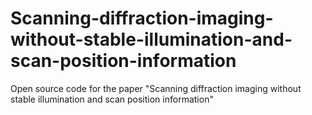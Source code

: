 # Scanning-diffraction-imaging-without-stable-illumination-and-scan-position-information
Open source code for the paper "Scanning diffraction imaging without stable illumination and scan position information"
